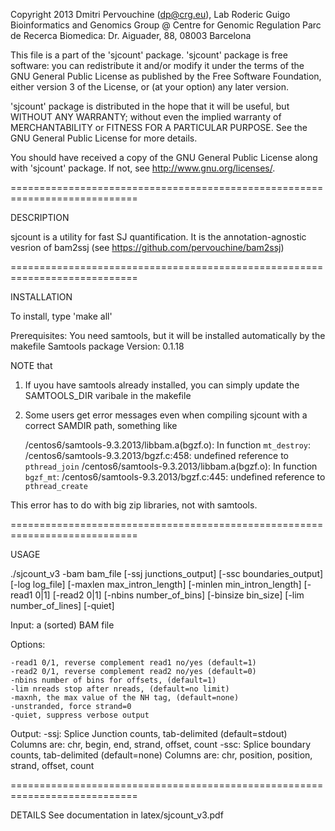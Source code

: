 Copyright 2013 Dmitri Pervouchine (dp@crg.eu), Lab Roderic Guigo
Bioinformatics and Genomics Group @ Centre for Genomic Regulation 
Parc de Recerca Biomedica: Dr. Aiguader, 88, 08003 Barcelona

This file is a part of the 'sjcount' package. 
'sjcount' package is free software: you can redistribute it and/or modify
it under the terms of the GNU General Public License as published by
the Free Software Foundation, either version 3 of the License, or
(at your option) any later version.

'sjcount' package is distributed in the hope that it will be useful,
but WITHOUT ANY WARRANTY; without even the implied warranty of
MERCHANTABILITY or FITNESS FOR A PARTICULAR PURPOSE.  See the
GNU General Public License for more details.

You should have received a copy of the GNU General Public License 
along with 'sjcount' package.  If not, see <http://www.gnu.org/licenses/>.

============================================================================

DESCRIPTION

sjcount is a utility for fast SJ quantification. It is the annotation-agnostic 
vesrion of bam2ssj (see https://github.com/pervouchine/bam2ssj)

============================================================================

INSTALLATION

To install, type 'make all'

Prerequisites:
	You need samtools, but it will be installed automatically by the makefile
	Samtools package Version: 0.1.18

NOTE that

1.	If uyou have samtools already installed, you can simply update the SAMTOOLS_DIR varibale in the makefile

2.	Some users get error messages even when compiling sjcount with a correct SAMDIR path, something like

	/centos6/samtools-9.3.2013/libbam.a(bgzf.o): In function `mt_destroy`:
	/centos6/samtools-9.3.2013/bgzf.c:458: undefined reference to `pthread_join`
	/centos6/samtools-9.3.2013/libbam.a(bgzf.o): In function `bgzf_mt`:
	/centos6/samtools-9.3.2013/bgzf.c:445: undefined reference to `pthread_create`

This error has to do with big zip libraries, not with samtools. 

============================================================================

USAGE

 ./sjcount_v3 -bam bam_file [-ssj junctions_output] [-ssc boundaries_output] [-log log_file] [-maxlen max_intron_length] [-minlen min_intron_length] [-read1 0|1] [-read2 0|1] [-nbins number_of_bins] [-binsize bin_size] [-lim number_of_lines] [-quiet]

Input:   a (sorted) BAM file

Options:

	-read1 0/1, reverse complement read1 no/yes (default=1)
	-read2 0/1, reverse complement read2 no/yes (default=0)
	-nbins number of bins for offsets, (default=1)
	-lim nreads stop after nreads, (default=no limit)
	-maxnh, the max value of the NH tag, (default=none)
	-unstranded, force strand=0
	-quiet, suppress verbose output

Output:	-ssj: Splice Junction counts, tab-delimited  (default=stdout)
	Columns are: chr, begin, end, strand, offset, count
	-ssc: Splice boundary counts, tab-delimited  (default=none)
	Columns are: chr, position, position, strand, offset, count

============================================================================

DETAILS
	See documentation in latex/sjcount_v3.pdf
